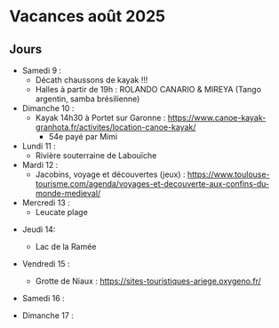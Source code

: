 # Vacances août 2025

## Jours
- Samedi 9 : 
    - Décath chaussons de kayak !!!
    - Halles à partir de 19h : ROLANDO CANARIO & MIREYA
    (Tango argentin, samba brésilienne)
- Dimanche 10 :
    - Kayak 14h30 à Portet sur Garonne : https://www.canoe-kayak-granhota.fr/activites/location-canoe-kayak/
        - 54e payé par Mimi
- Lundi 11 : 
    - Rivière souterraine de Labouïche
- Mardi 12 :
    - Jacobins, voyage et découvertes (jeux) : https://www.toulouse-tourisme.com/agenda/voyages-et-decouverte-aux-confins-du-monde-medieval/
- Mercredi 13 :
    - Leucate plage
<!-- - Jeudi 14 : Potentiel gîte à Saint-Antonin pour Canoë le lendemain -->
- Jeudi 14:
    - Lac de la Ramée
- Vendredi 15 : 
    - Grotte de Niaux : https://sites-touristiques-ariege.oxygeno.fr/
- Samedi 16 :

- Dimanche 17 :

